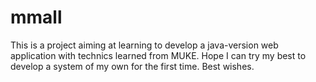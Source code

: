# mmall
This is a project aiming at learning to develop a java-version web application with technics learned from MUKE.
Hope I can try my best to develop a system of my own for the first time.
Best wishes.
